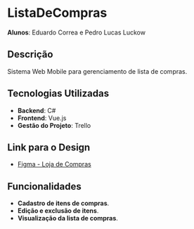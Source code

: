# ListaDeCompras

**Alunos**: Eduardo Correa e Pedro Lucas Luckow

## Descrição

Sistema Web Mobile para gerenciamento de lista de compras.

## Tecnologias Utilizadas

- **Backend**: C#
- **Frontend**: Vue.js
- **Gestão do Projeto**: Trello

## Link para o Design

- [Figma - Loja de Compras](https://www.figma.com/design/OLKqfrTJXXXY2XhvWcTTrv/Untitled?node-id=0-1&t=LtCk0v5J5SQsCtRT-1)

## Funcionalidades

- **Cadastro de itens de compras**.
- **Edição e exclusão de itens**.
- **Visualização da lista de compras**.
